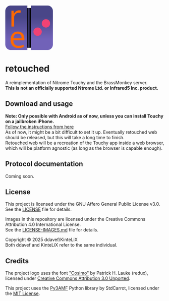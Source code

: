 <p align="left">
  <img src="retouched_logo.svg" alt="Retouched Logo" width="30%"/>
</p>


# retouched
A reimplementation of Nitrome Touchy and the BrassMonkey server.    
**This is not an officially supported Ntrome Ltd. or Infrared5 Inc. product.**

## Download and usage
**Note: Only possible with Android as of now, unless you can install Touchy on a jailbroken iPhone.**  
[Follow the instructions from here](setup.md)    
As of now, it might be a bit difficult to set it up. Eventually retouched web should be released, but this will take a long time to finish.    
Retouched web will be a recreation of the Touchy app inside a web browser, which will be platform agnostic (as long as the browser is capable enough).

## Protocol documentation
Coming soon.

## License

This project is licensed under the GNU Affero General Public License v3.0.  
See the [LICENSE](LICENSE) file for details.

Images in this repository are licensed under the Creative Commons Attribution 4.0 International License.  
See the [LICENSE-IMAGES.md](LICENSE-IMAGES.md) file for details.

Copyright © 2025 ddavef/KinteLiX  
Both ddavef and KinteLiX refer to the same individual.

## Credits

The project logo uses the font ["Cosimo"](https://fontstruct.com/fontstructions/show/406218/cosimo_1) by Patrick H. Lauke (redux),  
licensed under [Creative Commons Attribution 3.0 Unported](https://creativecommons.org/licenses/by/3.0/).  

This project uses the [Py3AMF](https://github.com/StdCarrot/Py3AMF) Python library by StdCarrot, licensed under the [MIT License](https://github.com/StdCarrot/Py3AMF/blob/master/LICENSE.txt).  

